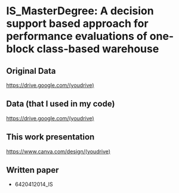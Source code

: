 # IS_MasterDegree: A decision support based approach for performance evaluations of one-block class-based warehouse

## Original Data
https://drive.google.com/(youdrive)

## Data (that I used in my code)
https://drive.google.com/(youdrive)

## This work presentation
https://www.canva.com/design/(youdrive)

## Written paper
- 6420412014_IS
